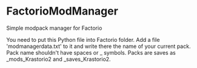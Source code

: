 # FactorioModManager
Simple modpack manager for Factorio

You need to put this Python file into Factorio folder. Add a file 'modmanagerdata.txt' to it and write there the name of your current pack.
Pack name shouldn't have spaces or _ symbols.
Packs are saves as _mods_Krastorio2 and _saves_Krastorio2.
